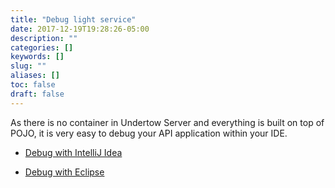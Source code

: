 ```yaml
---
title: "Debug light service"
date: 2017-12-19T19:28:26-05:00
description: ""
categories: []
keywords: []
slug: ""
aliases: []
toc: false
draft: false
---
```


As there is no container in Undertow Server and everything is built on top of POJO, it
is very easy to debug your API application within your IDE.

* [Debug with IntelliJ Idea][]

* [Debug with Eclipse][]


[Debug with IntelliJ Idea]: /tutorial/common/debug/idea/
[Debug with Eclipse]: /tutorial/common/debug/eclipse/
